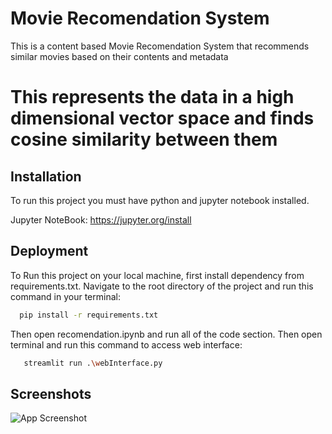 
# Movie Recomendation System    

This is a content based Movie Recomendation System that recommends similar movies based on their contents and metadata

# This represents the data in a high dimensional vector space and finds cosine similarity between them




## Installation

To run this project you must have python and jupyter notebook installed.

Jupyter NoteBook: https://jupyter.org/install

    
## Deployment

To Run this project on your local machine, first install dependency from requirements.txt. Navigate to the root directory of the project and run this command in your terminal:

```bash
  pip install -r requirements.txt
```
 Then open recomendation.ipynb and run all of the code section. Then open terminal and run this command to access web interface:

 ```bash
    streamlit run .\webInterface.py
 ```


## Screenshots

![App Screenshot](https://cdn.discordapp.com/attachments/1006128900121833492/1239485084948631606/image.png?ex=664317f0&is=6641c670&hm=4a08e5f369adf2d0b3a5b65e651a787ec2ce1a81f5b535080dd6540c6ca60a67&)
